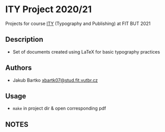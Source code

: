 # ITY Project 2020/21
Projects for course [ITY](https://www.fit.vut.cz/study/course/14037/.en) (Typography and Publishing) at FIT BUT 2021

## Description
- Set of documents created using LaTeX for basic typography practices

## Authors
- Jakub Bartko xbartk07@stud.fit.vutbr.cz

## Usage
- `make` in project dir & open corresponding pdf

## NOTES
